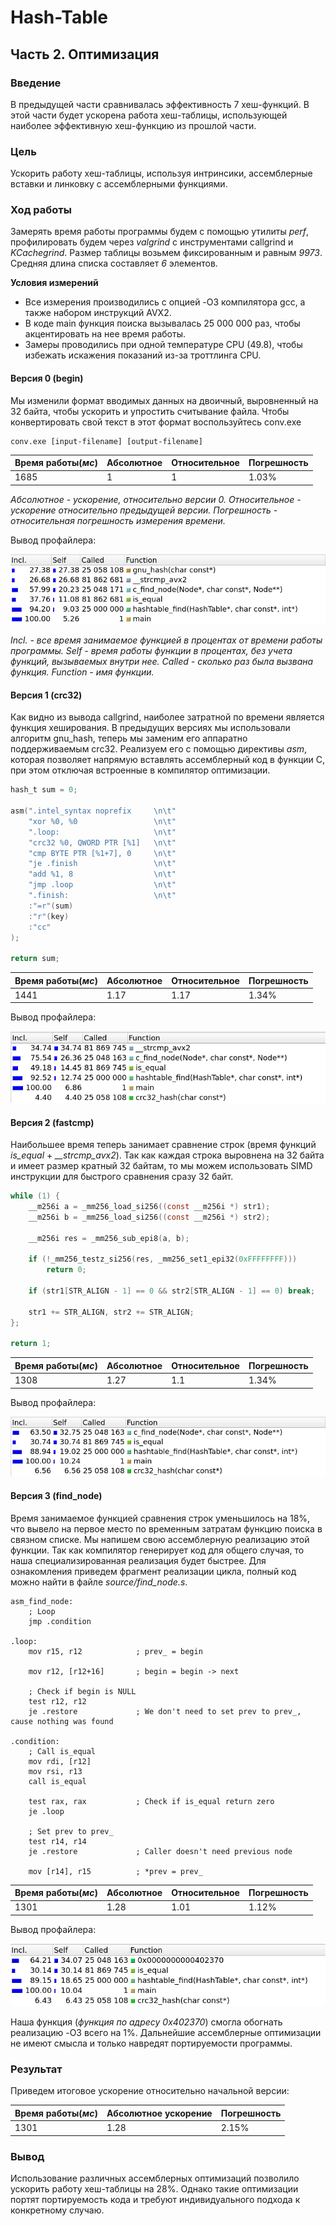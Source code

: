 # Hash-Table


## Часть 2. Оптимизация


### Введение


В предыдущей части сравнивалась эффективность 7 хеш-функций. В этой части будет ускорена работа хеш-таблицы, использующей наиболее эффективную хеш-функцию из прошлой части.


### Цель


Ускорить работу хеш-таблицы, используя интринсики, ассемблерные вставки и линковку с ассемблерными функциями.


### Ход работы


Замерять время работы программы будем с помощью утилиты *perf*, профилировать будем через *valgrind* с инструментами callgrind и *KCachegrind*. Размер таблицы возьмем фиксированным и равным *9973*. Средняя длина списка составляет *6* элементов.


**Условия измерений**
- Все измерения производились с опцией -O3 компилятора gcc, а также набором инструкций AVX2.
- В коде main функция поиска вызывалась 25 000 000 раз, чтобы акцентировать на нее время работы.
- Замеры проводились при одной температуре CPU (49.8), чтобы избежать искажения показаний из-за троттлинга CPU.


#### Версия 0 (begin)


Мы изменили формат вводимых данных на двоичный, выровненный на 32 байта, чтобы ускорить и упростить считывание файла. Чтобы конвертировать свой текст в этот формат воспользуйтесь conv.exe

```
conv.exe [input-filename] [output-filename]
```

| Время работы(*мс*) | Абсолютное | Относительное | Погрешность |
|:------------------ |:---------- |:------------- |:----------- |
| 1685               | 1          | 1             | 1.03%       |

*Абсолютное - ускорение, относительно версии 0. Относительное - ускорение относительно предыдущей версии. Погрешность - относительная погрешность измерения времени.*

Вывод профайлера:

![profile(begin)](assets/profile(begin).png "Profile data for version with no optimizations")

*Incl. - все время занимаемое функцией в процентах от времени работы программы. Self - время работы функции в процентах, без учета функций, вызываемых внутри нее. Called - сколько раз была вызвана функция. Function - имя функции.*


#### Версия 1 (crc32)


Как видно из вывода callgrind, наиболее затратной по времени является функция хеширования. В предыдущих версиях мы использовали алгоритм gnu_hash, теперь мы заменим его аппаратно поддерживаемым crc32. Реализуем его с помощью директивы *asm*, которая позволяет напрямую вставлять ассемблерный код в функции C, при этом отключая встроенные в компилятор оптимизации.

```C
hash_t sum = 0;

asm(".intel_syntax noprefix     \n\t"
    "xor %0, %0                 \n\t"
    ".loop:                     \n\t"
    "crc32 %0, QWORD PTR [%1]   \n\t"
    "cmp BYTE PTR [%1+7], 0     \n\t"
    "je .finish                 \n\t"
    "add %1, 8                  \n\t"
    "jmp .loop                  \n\t"
    ".finish:                   \n\t"
    :"=r"(sum)
    :"r"(key)
    :"cc"
);

return sum;
```

| Время работы(*мс*) | Абсолютное | Относительное | Погрешность |
|:------------------ |:---------- |:------------- |:----------- |
| 1441               | 1.17       | 1.17          | 1.34%       |

Вывод профайлера:

![profile(crc32)](assets/profile(crc32).png "Profile data for version with crc32 optimization")


#### Версия 2 (fastcmp)


Наибольшее время теперь занимает сравнение строк (время функций *is_equal* + *__strcmp_avx2*). Так как каждая строка выровнена на 32 байта и имеет размер кратный 32 байтам, то мы можем использовать SIMD инструкции для быстрого сравнения сразу 32 байт.

```C
while (1) {
    __m256i a = _mm256_load_si256((const __m256i *) str1);
    __m256i b = _mm256_load_si256((const __m256i *) str2);
    
    __m256i res = _mm256_sub_epi8(a, b);

    if (!_mm256_testz_si256(res, _mm256_set1_epi32(0xFFFFFFFF)))
        return 0;

    if (str1[STR_ALIGN - 1] == 0 && str2[STR_ALIGN - 1] == 0) break;
    
    str1 += STR_ALIGN, str2 += STR_ALIGN;
};

return 1;
```

| Время работы(*мс*) | Абсолютное | Относительное | Погрешность |
|:------------------ |:---------- |:------------- |:----------- |
| 1308               | 1.27       | 1.1           | 1.34%       |

Вывод профайлера:

![profile(fastcmp)](assets/profile(fastcmp).png "Profile data for version with fastcmp optimization")


#### Версия 3 (find_node)


Время занимаемое функцией сравнения строк уменьшилось на 18%, что вывело на первое место по временным затратам функцию поиска в связном списке. Мы напишем свою ассемблерную реализацию этой функции. Так как компилятор генерирует код для общего случая, то наша специализированная реализация будет быстрее. Для ознакомления приведем фрагмент реализации цикла, полный код можно найти в файле *source/find_node.s*.

```assembly
asm_find_node:
    ; Loop
    jmp .condition

.loop:
    mov r15, r12            ; prev_ = begin

    mov r12, [r12+16]       ; begin = begin -> next

    ; Check if begin is NULL
    test r12, r12
    je .restore             ; We don't need to set prev to prev_, cause nothing was found

.condition:
    ; Call is_equal
    mov rdi, [r12]
    mov rsi, r13
    call is_equal

    test rax, rax           ; Check if is_equal return zero
    je .loop

    ; Set prev to prev_
    test r14, r14
    je .restore             ; Caller doesn't need previous node

    mov [r14], r15          ; *prev = prev_
```

| Время работы(*мс*) | Абсолютное | Относительное | Погрешность |
|:------------------ |:---------- |:------------- |:----------- |
| 1301               | 1.28       | 1.01          | 1.12%       |

Вывод профайлера:

![profile(find_node)](assets/profile(find_node).png "Profile data for version with find_node optimization")

Наша функция (*функция по адресу 0x402370*) смогла обогнать реализацию -O3 всего на 1%. Дальнейшие ассемблерные оптимизации не имеют смысла и только навредят портируемости программы.


### Результат


Приведем итоговое ускорение относительно начальной версии:

| Время работы(*мс*) | Абсолютное ускорение |  Погрешность |
|:------------------ |:-------------------- |:------------ |
| 1301               | 1.28                 | 2.15%        |


### Вывод


Использование различных ассемблерных оптимизаций позволило ускорить работу хеш-таблицы на 28%. Однако такие оптимизации портят портируемость кода и требуют индивидуального подхода к конкретному случаю.

